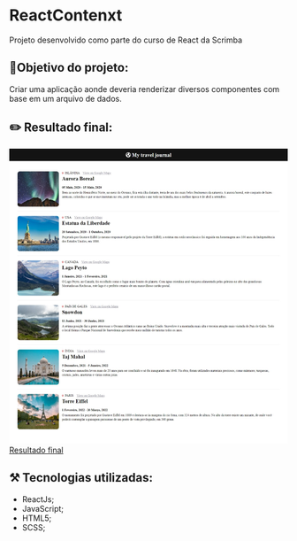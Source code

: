 # ReactContenxt
Projeto desenvolvido como parte do curso de React da Scrimba

## 🎯Objetivo do projeto:
Criar uma aplicação aonde deveria renderizar diversos componentes com base em um arquivo de dados.

## ✏️ Resultado final:
![Resultado final do projeto](./public/travelList-result.jpeg)
[Resultado final](https://travel-list-five.vercel.app/)

## ⚒️ Tecnologias utilizadas:

- ReactJs;
- JavaScript;
- HTML5;
- SCSS;
